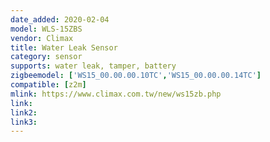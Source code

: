 ```yaml
---
date_added: 2020-02-04
model: WLS-15ZBS
vendor: Climax
title: Water Leak Sensor 
category: sensor
supports: water leak, tamper, battery
zigbeemodel: ['WS15_00.00.00.10TC','WS15_00.00.00.14TC']
compatible: [z2m]
mlink: https://www.climax.com.tw/new/ws15zb.php
link: 
link2: 
link3: 
---
```


